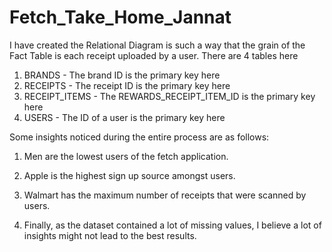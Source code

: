 # Fetch_Take_Home_Jannat


I have created the Relational Diagram is such a way that the grain of the Fact Table is each receipt uploaded by a user.
There are 4 tables here
1. BRANDS - The brand ID is the primary key here
2. RECEIPTS - The receipt ID is the primary key here
3. RECEIPT_ITEMS - The REWARDS_RECEIPT_ITEM_ID is the primary key here
4. USERS - The ID of a user is the primary key here


Some insights noticed during the entire process are as follows:

1. Men are the lowest users of the fetch application.

2. Apple is the highest sign up source amongst users.

3. Walmart has the maximum number of receipts that were scanned by users.

4. Finally, as the dataset contained a lot of missing values, I believe a lot of insights might not lead to the best results.
